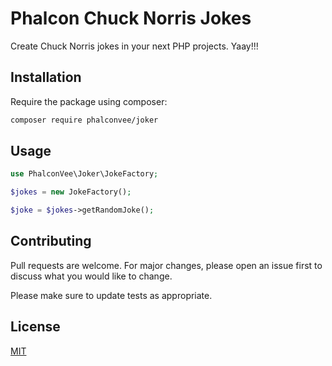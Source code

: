 # Phalcon Chuck Norris Jokes

Create Chuck Norris jokes in your next PHP projects. Yaay!!!

## Installation

Require the package using composer:

```bash
composer require phalconvee/joker
```

## Usage

```php
use PhalconVee\Joker\JokeFactory;

$jokes = new JokeFactory();

$joke = $jokes->getRandomJoke();
```

## Contributing
Pull requests are welcome. For major changes, please open an issue first to discuss what you would like to change.

Please make sure to update tests as appropriate.

## License
[MIT](./LICENSE.md)
